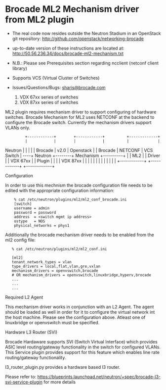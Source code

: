 Brocade ML2 Mechanism driver from ML2 plugin
============================================

* The real code now resides outside the Neutron Stadium in an OpenStack git repository:
  http://github.com/openstack/networking-brocade

* up-to-date version of these instructions are located at:
  http://50.56.236.34/docs/brocade-ml2-mechanism.txt

* N.B.: Please see Prerequisites section  regarding ncclient (netconf client library)

* Supports VCS (Virtual Cluster of Switches)

* Issues/Questions/Bugs: sharis@brocade.com



   1. VDX 67xx series of switches
   2. VDX 87xx series of switches

ML2 plugin requires mechanism driver to support configuring of hardware switches.
Brocade Mechanism for ML2 uses NETCONF at the backend to configure the Brocade switch.
Currently the mechanism drivers support VLANs only.

             +------------+        +------------+          +-------------+
             |            |        |            |          |             |
   Neutron   |            |        |            |          |   Brocade   |
     v2.0    | Openstack  |        |  Brocade   |  NETCONF |  VCS Switch |
         ----+ Neutron    +--------+  Mechanism +----------+             |
             | ML2        |        |  Driver    |          |  VDX 67xx   |
             | Plugin     |        |            |          |  VDX 87xx   |
             |            |        |            |          |             |
             |            |        |            |          |             |
             +------------+        +------------+          +-------------+


Configuration

In order to use this mechnism the brocade configuration file needs to be edited with the appropriate
configuration information:

        % cat /etc/neutron/plugins/ml2/ml2_conf_brocade.ini
        [switch]
        username = admin
        password = password
        address  = <switch mgmt ip address>
        ostype   = NOS
        physical_networks = phys1

Additionally the brocade mechanism driver needs to be enabled from the ml2 config file:

       % cat /etc/neutron/plugins/ml2/ml2_conf.ini

       [ml2]
       tenant_network_types = vlan
       type_drivers = local,flat,vlan,gre,vxlan
       mechanism_drivers = openvswitch,brocade
       # OR mechanism_drivers = openvswitch,linuxbridge,hyperv,brocade
       ...
       ...
       ...


Required L2 Agent

This mechanism driver works in conjunction with an L2 Agent. The agent should be loaded as well in order for it to configure the virtual network int the host machine. Please see the configuration above. Atleast one of linuxbridge or openvswitch must be specified.



Hardware L3 Router (SVI)

Brocade Hardaware supports SVI (Switch Virtual Interface) which provides ASIC level routing/gateway functionality in the switch for configured VLANs. This Service plugin provides support for this feature which enables line rate routing/gateway functionality.

l3_router_plugin.py provides a hardware based l3 router.

Please refer to: https://blueprints.launchpad.net/neutron/+spec/brocade-l3-svi-service-plugin for more details
